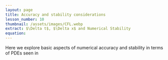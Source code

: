 ```yaml
---
layout: page
title: Accuracy and stability considerations
lesson_number: 10
thumbnail: /assets/images/CFL.webp
extract: $\Delta t$, $\Delta x$ and Numerical Stability 
equation: 
---
```

Here we explore basic aspects of numerical accuracy and stability in terms of PDEs seen in 